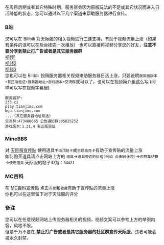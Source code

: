 在周目后期或者其它特殊时期，服务器会因为原版玩法的不足或其它状况而进入日活降低的状态，您可以通过以下几个渠道来帮助服务器进行宣传。
### B站
您可以在 Bilibili 对天际服的相关视频进行三连支持，有助于视频流量上涨（如果有条件的话可以在后台挂完一次播放）
也可以直接将视频分享您的好友，**注意不要分享到禁止打广告或者是其它服务器群**  
[视频1](https://www.bilibili.com/video/BV1w2RiYSEqk/)  
[视频2](https://www.bilibili.com/video/BV1oqQzYrEBx/)  
[视频3](https://www.bilibili.com/video/BV1k7QGY6E7p/)  
您也可以在 Bilibili 投稿服务器相关视频来助服务器日活上涨，只要说明`服务器版本+有正版验证+服务器地址+游戏版本+交流群`就可以了，也可以在视频简介里这么写
(同样可以写在视频字幕里)
```
服务器IP:
233.ci
play.tianjimc.com
bgp.tianjimc.com
....(其它服务器地址可选)
交流群:473486665 公告通知群:85825252
游戏版本:1.21.4 有正版验证
```
### MineBBS
对 [天际服宣传贴](https://www.minebbs.com/threads/34421/) 使用道具`手动顶贴卡`或`主题高亮卡`有助于宣传贴的流量上涨  
如何购买道具请点击网站上方的 `道具`→`道具旁边的价格(例如 点击50金粒)`→`购物车结算`→`使用道具`
天际服的帖子ID为：`34421`
### MC百科
在 [MC百科宣传贴](https://play.mcmod.cn/sv20186348.html) 点击`点赞`和`收藏`有助于宣传贴的流量上涨  
你也可以在这里留下对于天际服的评分
### 备注
您可以在任意视频网站上传服务器相关的视频，视频文案可以参考上方的举例内容，风格不限。  
但是千万不要在 **禁止打广告或者是其它服务器的社区群宣传天际服**，违者可能会被永久封禁，
